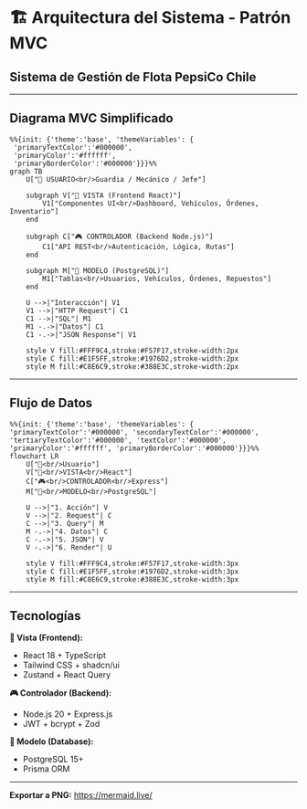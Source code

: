 # 🏗️ Arquitectura del Sistema - Patrón MVC

## Sistema de Gestión de Flota PepsiCo Chile

---

## Diagrama MVC Simplificado

```mermaid
%%{init: {'theme':'base', 'themeVariables': {
 'primaryTextColor':'#000000',
 'primaryColor':'#ffffff',
 'primaryBorderColor':'#000000'}}}%%
graph TB
    U["👤 USUARIO<br/>Guardia / Mecánico / Jefe"]

    subgraph V["🎨 VISTA (Frontend React)"]
        V1["Componentes UI<br/>Dashboard, Vehículos, Órdenes, Inventario"]
    end

    subgraph C["🎮 CONTROLADOR (Backend Node.js)"]
        C1["API REST<br/>Autenticación, Lógica, Rutas"]
    end

    subgraph M["💾 MODELO (PostgreSQL)"]
        M1["Tablas<br/>Usuarios, Vehículos, Órdenes, Repuestos"]
    end

    U -->|"Interacción"| V1
    V1 -->|"HTTP Request"| C1
    C1 -->|"SQL"| M1
    M1 -.->|"Datos"| C1
    C1 -.->|"JSON Response"| V1

    style V fill:#FFF9C4,stroke:#F57F17,stroke-width:2px
    style C fill:#E1F5FF,stroke:#1976D2,stroke-width:2px
    style M fill:#C8E6C9,stroke:#388E3C,stroke-width:2px

```

---

## Flujo de Datos

```mermaid
%%{init: {'theme':'base', 'themeVariables': { 'primaryTextColor':'#000000', 'secondaryTextColor':'#000000', 'tertiaryTextColor':'#000000', 'textColor':'#000000', 'primaryColor':'#ffffff', 'primaryBorderColor':'#000000'}}}%%
flowchart LR
    U["👤<br/>Usuario"]
    V["🎨<br/>VISTA<br/>React"]
    C["🎮<br/>CONTROLADOR<br/>Express"]
    M["💾<br/>MODELO<br/>PostgreSQL"]
  
    U -->|"1. Acción"| V
    V -->|"2. Request"| C
    C -->|"3. Query"| M
    M -.->|"4. Datos"| C
    C -.->|"5. JSON"| V
    V -.->|"6. Render"| U
  
    style V fill:#FFF9C4,stroke:#F57F17,stroke-width:3px
    style C fill:#E1F5FF,stroke:#1976D2,stroke-width:3px
    style M fill:#C8E6C9,stroke:#388E3C,stroke-width:3px
```

---

## Tecnologías

**🎨 Vista (Frontend):**

- React 18 + TypeScript
- Tailwind CSS + shadcn/ui
- Zustand + React Query

**🎮 Controlador (Backend):**

- Node.js 20 + Express.js
- JWT + bcrypt + Zod

**💾 Modelo (Database):**

- PostgreSQL 15+
- Prisma ORM

---

**Exportar a PNG:** https://mermaid.live/
